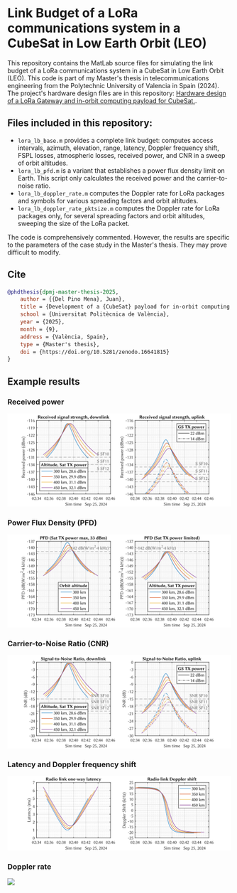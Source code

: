 # Link Budget of a LoRa communications system in a CubeSat in Low Earth Orbit (LEO)

This repository contains the MatLab source files for simulating the link budget of a LoRa communications system in a CubeSat in Low Earth Orbit (LEO). This code is part of my Master's thesis in telecommunications engineering from the Polytechnic University of Valencia in Spain (2024). The project's hardware design files are in this repository: [Hardware design of a LoRa Gateway and in-orbit computing payload for CubeSat.](https://github.com/dpmj/masters-thesis-lora-gateway-compute-module-cubesat-payload-pcb/).

## Files included in this repository:

- `lora_lb_base.m` provides a complete link budget: computes access intervals, azimuth, elevation, range, latency, Doppler frequency shift, FSPL losses, atmospheric losses, received power, and CNR in a sweep of orbit altitudes.
- `lora_lb_pfd.m` is a variant that establishes a power flux density limit on Earth. This script only calculates the received power and the carrier-to-noise ratio.
- `lora_lb_doppler_rate.m` computes the Doppler rate for LoRa packages and symbols for various spreading factors and orbit altitudes.
- `lora_lb_doppler_rate_pktsize.m` computes the Doppler rate for LoRa packages only, for several spreading factors and orbit altitudes, sweeping the size of the LoRa packet.

The code is comprehensively commented. However, the results are specific to the parameters of the case study in the Master's thesis. They may prove difficult to modify.

## Cite

```bibtex
@phdthesis{dpmj-master-thesis-2025,
    author = {{Del Pino Mena}, Juan},
    title = {Development of a {CubeSat} payload for in-orbit computing and {LoRa} communications},
    school = {Universitat Politècnica de València},
    year = {2025},
    month = {9},
    address = {València, Spain},
    type = {Master's thesis},
    doi = {https://doi.org/10.5281/zenodo.16641815}
}
```

## Example results

### Received power

![](example-figures/rxpwr.svg)

### Power Flux Density (PFD)

![](example-figures/pfd.svg)

### Carrier-to-Noise Ratio (CNR)

![](example-figures/cnr.svg)

### Latency and Doppler frequency shift

![](example-figures/latency_doppler_shift.svg)

### Doppler rate

![](example-figures/doppler_rate.svg)
